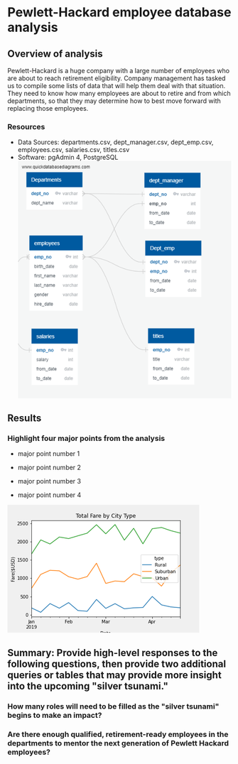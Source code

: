 # Pewlett-Hackard employee database analysis

## Overview of analysis
Pewlett-Hackard is a huge company with a large number of employees who are about to reach retirement eligibility.  Company management has tasked us to compile some lists of data that will help them deal with that situation.  They need to know how many employees are about to retire and from which departments, so that they may determine how to best move forward with replacing those employees.


### Resources
* Data Sources: departments.csv, dept_manager.csv, dept_emp.csv, employees.csv, salaries.csv, titles.csv
* Software: pgAdmin 4, PostgreSQL
![flowchart of databases](https://github.com/AndyHerron/Pewlett_Hackard_Analysis/blob/main/EmployeeDB2.png.png)

## Results

### Highlight four major points from the analysis

* major point number 1

* major point number 2

* major point number 3

* major point number 4

![PyBer weekly fares](https://github.com/AndyHerron/PyBer_Analysis/blob/main/analysis/PyBer_fare_summary.png)

## Summary: Provide high-level responses to the following questions, then provide two additional queries or tables that may provide more insight into the upcoming "silver tsunami."

### How many roles will need to be filled as the "silver tsunami" begins to make an impact?


### Are there enough qualified, retirement-ready employees in the departments to mentor the next generation of Pewlett Hackard employees?

